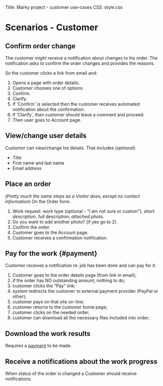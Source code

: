 Title: Marky project - customer use-cases
CSS: style.css

Scenarios - Customer
====================



Confirm order change
-----------------------------------------
The customer *might* receive a notification about changes to his order.
The notification asks to confirm the order changes and provides the reasons.

So the customer clicks a link from email and:
1. Opens a page with order details.
2. Customer chooses one of options:
  1. Confirm.
  2. Clarify.
3. If 'Confirm' is selected then the customer receives automated notification about the confirmation.
4. If 'Clarify', then customer should leave a comment and proceed.
5. Then user goes to Account page.



View/change user details
-----------------------------------------
Customer can view/change his details. That includes (*optional*):
- *Title*
- First name and last name
- Email address


Place an order
-----------------------------------------
(*Pretty much the same steps as a Visitor does, except no contact information*)
On the Order form:
  1. Work request: work type (optional - "I am not sure or custom"), *short description*, full description, *attached photo*.
  2. Do you want to add another photo? (if yes go to 2).
  3. Confirm the order.
  4. Customer goes to the Account page.
  5. Customer receives a confirmation notification.


Pay for the work {#payment}
-----------------------------------------
Customer receives a notification re: job has been done and can pay for it.

1. Customer goes to the order details page (from link in email);
2. if the order has NO outstanding amount, nothing to do;
3. customer clicks the "Pay" link;
4. system redirects the customer to external payment provider (PayPal or other);
5. customer pays on that site on-line;
6. customer returns to the customer home page;
7. customer clicks on the needed order;
8. customer can download all the necessary files included into order;



Download the work results
-----------------------------------------
Requires a [payment](#payment) to be made.



Receive a notifications about the work progress
-----------------------------------------
When status of the order is changed a Customer should receive notifications.

